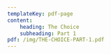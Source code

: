 ```yaml
---
templateKey: pdf-page
content:
    heading: The Choice
    subheading: Part 1
pdf: /img/THE-CHOICE-PART-1.pdf
---
```

